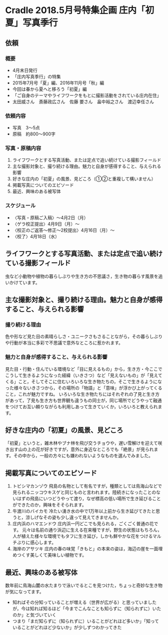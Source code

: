 # Cradle 2018.5月号特集企画 庄内「初夏」写真季行
## 依頼
### 概要
- 4月末日発行
- 「庄内写真季行」の特集
- 2015年7月号「夏」編、2016年11月号「秋」編
- 今回は春から夏へと移ろう「初夏」編
- 「ご自身のテーマやライフワークをもとに撮影活動をされている庄内在住」
- 太田威さん　斎藤政広さん　佐藤 要さん　畠中裕之さん　渡辺幸任さん

### 依頼内容
- 写真　3～5点
- 原稿　約800～900字

### 写真・原稿内容
1. ライフワークとする写真活動、または定点で追い続けている撮影フィールド
2. 主な撮影対象と、撮り続ける理由。魅力と自身が感得すること、与えられる影響
3. 好きな庄内の「初夏」の風景、見どころ（①②と重複して構いません）
4. 掲載写真についてのエピソード
5. 最近、興味のある被写体

### スケジュール
- 〈写真・原稿ご入稿〉～4月2日（月）
- 〈ゲラ校正提出〉4月9日（月）～
- 〈校正のご返答～修正～2校提出〉4月16日（月）～
- 〈校了〉4月18日（水）


## ライフワークとする写真活動、または定点で追い続けている撮影フィールド
虫など小動物や植物の暮らしぶりや生き方の不思議さ，生き物の暮らす風景を追いかけています。

## 主な撮影対象と、撮り続ける理由。魅力と自身が感得すること、与えられる影響
### 撮り続ける理由
色や形など見た目の素晴らしさ・ユニークさもさることながら，その暮らしぶりや行動が本当に多彩で不思議で意外なところに惹かれます。
### 魅力と自身が感得すること、与えられる影響
見た目・行動・住んでいる環境など「目に見えるもの」から，生き方・今ここでこうして生きるようになった経緯（いきさつ）など「見えないもの」が「見えてくる」こと，そしてそこに住むいろいろな生き物たちの，そこで生きるようになった様々ないきさつから，その場所の「物語」と「意味」が浮かび上がってくること，これが魅力ですね。
いろいろな生き物たちにはそれぞれの了見と生き方があって，了見も生き方も世界観も違うもの同士が，同じ場所でどうやって融通をつけてお互い頼りながらも利用しあって生きていくか，いろいろと教えられます。

## 好きな庄内の「初夏」の風景、見どころ
「初夏」というと，雑木林やブナ林を飛び交うチョウや，遅い雪解けを迎えて咲き出す山の上の花が好きですが，意外に身近なところでも「絶景」が見られます。その中から，一般の方々にも嫌われないようなものを選んでみました。

## 掲載写真についてのエピソード
1. トビシマカンゾウ
	飛島の名物として有名ですが，種類としては鳥海山などで見られるニッコウキスゲと同じものと言われます。陸続きになったことのないはずの飛島にいつどうやって渡り，なぜ標高の低い場所で生き延びることができたのか，興味をそそられます。
2. 牛渡川のバイカモ
	冷たい湧き水の中で1万年以上前から生き延びてきたと思うと，涼しげなその姿も少し違って見えてきませんか。
3.  庄内浜のハマエンドウ
	庄内浜一円どこでも見られる，ごくごく普通の花です。
	元々は名前の通り浜辺に生える在来種ですが，野生の状態はもちろん，人が植えた様々な環境でもタフに生き延び，しかも鮮やかな花をつけるマルチぶりに感心します。
4.  海岸のアサツキ
	庄内の春の味覚「きもと」の本来の姿は，海辺の崖を一面埋めつくす美しくて美味しい植物です。

## 最近、興味のある被写体
数年前に鳥海山麓の水たまりで泳いでるとこを見つけた，ちょっと奇妙な生き物が気になってます。

- 知ればその分知っていることが増える（世界が広がる）と思っていましたが，今は知れば知るほど「今までこんなことも知らずに（知られずに）いたのか」と気づいていく
- つまり「まだ知らずに（知られずに）いることがどれほど多いか」「知っていることがどれほど少ないか」が少しずつわかってきた